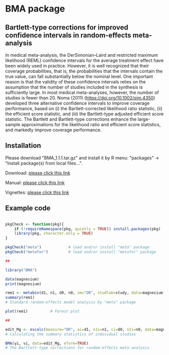 
# BMA package


## Bartlett-type corrections for improved confidence intervals in random-effects meta-analysis

In medical meta-analysis, the DerSimonian–Laird and restricted maximum likelihood (REML) confidence intervals for the average treatment effect have been widely used in practice. However, it is well recognized that their coverage probabilities, that is, the probabilities that the intervals contain the true value, can fall substantially below the nominal level. One important reason is that the validity of these confidence intervals relies on the assumption that the number of studies included in the synthesis is sufficiently large. In most medical meta-analyses, however, the number of studies is fewer than 20. Noma (2011) (https://doi.org/10.1002/sim.4350) developed three alternative confidence intervals to improve coverage performance, based on (i) the Bartlett-corrected likelihood ratio statistic, (ii) the efficient score statistic, and (iii) the Bartlett-type adjusted efficient score statistic. The Bartlett and Bartlett-type corrections enhance the large-sample approximations for the likelihood ratio and efficient score statistics, and markedly improve coverage performance.



## Installation

Please download "BMA_1.1.1.tar.gz" and install it by R menu: "packages" -> "Install package(s) from local files...".

Download: [please click this link](https://github.com/nomahi/BMA/raw/main/BMA_1.1.1.tar.gz)

Manual: [please click this link](https://github.com/nomahi/BMA/blob/main/BMA_1.1.1.pdf)

Vignettes: [please click this link](https://www.ism.ac.jp/~noma/file/software/vignettes.pdf)






## Example code
```r

pkgCheck <- function(pkg){
	if (!requireNamespace(pkg, quietly = TRUE)) install.packages(pkg)
	library(pkg, character.only = TRUE)
}

pkgCheck("meta")			# load and/or install "meta" package
pkgCheck("metafor")			# load and/or install "metafor" package

##

library("BMA")

data(magnesium)
print(magnesium)

rem1 <- metabin(d1, n1, d0, n0, sm="OR", studlab=study, data=magnesium)
summary(rem1)
# Standard random-effects model analysis by "meta" package

plot(rem1)			# Forest plot

##

edit_Mg <- escalc(measure="OR", ai=d1, n1i=n1, ci=d0, n2i=n0, data=magnesium)
# Calculating the summary statistics of individual studies 

BMA(yi, vi, data=edit_Mg, eform=TRUE)
# The Bartlett-type corrections for random-effects meta-analysis




